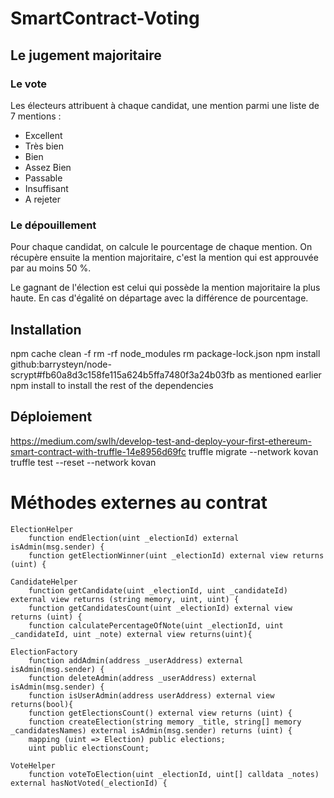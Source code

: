 # SmartContract-Voting

## Le jugement majoritaire

### Le vote

Les électeurs attribuent à chaque candidat, une mention parmi une liste de 7 mentions :

- Excellent
- Très bien
- Bien
- Assez Bien
- Passable
- Insuffisant
- A rejeter

### Le dépouillement

Pour chaque candidat, on calcule le pourcentage de chaque mention. On récupère ensuite la mention majoritaire, c'est la mention qui est approuvée par au moins 50 %.

Le gagnant de l'élection est celui qui possède la mention majoritaire la plus haute.
En cas d'égalité on départage avec la différence de pourcentage.

## Installation

npm cache clean -f
rm -rf node_modules
rm package-lock.json
npm install github:barrysteyn/node-scrypt#fb60a8d3c158fe115a624b5ffa7480f3a24b03fb as mentioned earlier
npm install to install the rest of the dependencies



## Déploiement

https://medium.com/swlh/develop-test-and-deploy-your-first-ethereum-smart-contract-with-truffle-14e8956d69fc
truffle migrate --network kovan
truffle test --reset --network kovan

# Méthodes externes au contrat

```
ElectionHelper
    function endElection(uint _electionId) external isAdmin(msg.sender) {
    function getElectionWinner(uint _electionId) external view returns (uint) {

CandidateHelper
    function getCandidate(uint _electionId, uint _candidateId) external view returns (string memory, uint, uint) {
    function getCandidatesCount(uint _electionId) external view returns (uint) {
    function calculatePercentageOfNote(uint _electionId, uint _candidateId, uint _note) external view returns(uint){

ElectionFactory
    function addAdmin(address _userAddress) external isAdmin(msg.sender) {
    function deleteAdmin(address _userAddress) external isAdmin(msg.sender) {
    function isUserAdmin(address userAddress) external view returns(bool){
    function getElectionsCount() external view returns (uint) {
    function createElection(string memory _title, string[] memory _candidatesNames) external isAdmin(msg.sender) returns (uint) {
    mapping (uint => Election) public elections;
    uint public electionsCount;

VoteHelper
    function voteToElection(uint _electionId, uint[] calldata _notes) external hasNotVoted(_electionId) {
```